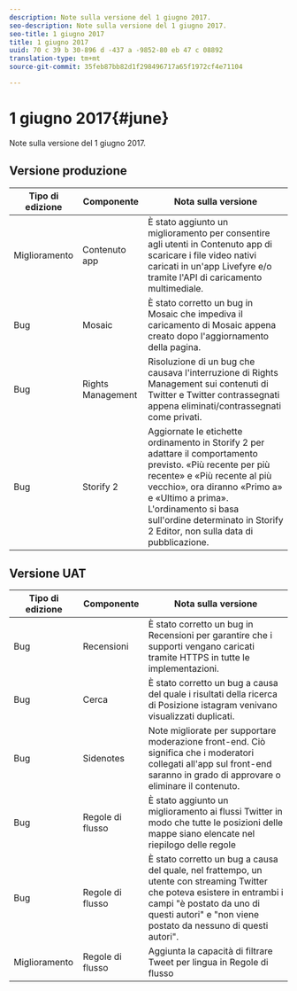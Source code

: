 ```yaml
---
description: Note sulla versione del 1 giugno 2017.
seo-description: Note sulla versione del 1 giugno 2017.
seo-title: 1 giugno 2017
title: 1 giugno 2017
uuid: 70 c 39 b 30-896 d -437 a -9852-80 eb 47 c 08892
translation-type: tm+mt
source-git-commit: 35feb87bb82d1f298496717a65f1972cf4e71104

---
```



# 1 giugno 2017{#june}

Note sulla versione del 1 giugno 2017.

## Versione produzione

| **Tipo di edizione** | **Componente** | **Nota sulla versione** |
|---|---|---|
| Miglioramento | Contenuto app | È stato aggiunto un miglioramento per consentire agli utenti in Contenuto app di scaricare i file video nativi caricati in un&#39;app Livefyre e/o tramite l&#39;API di caricamento multimediale. |
| Bug | Mosaic | È stato corretto un bug in Mosaic che impediva il caricamento di Mosaic appena creato dopo l&#39;aggiornamento della pagina. |
| Bug | Rights Management | Risoluzione di un bug che causava l&#39;interruzione di Rights Management sui contenuti di Twitter e Twitter contrassegnati appena eliminati/contrassegnati come privati. |
| Bug | Storify 2 | Aggiornate le etichette ordinamento in Storify 2 per adattare il comportamento previsto. «Più recente per più recente» e «Più recente al più vecchio», ora diranno «Primo a» e «Ultimo a prima». L&#39;ordinamento si basa sull&#39;ordine determinato in Storify 2 Editor, non sulla data di pubblicazione. |

## Versione UAT

| **Tipo di edizione** | **Componente** | **Nota sulla versione** |
|---|---|---|
| Bug | Recensioni | È stato corretto un bug in Recensioni per garantire che i supporti vengano caricati tramite HTTPS in tutte le implementazioni. |
| Bug | Cerca | È stato corretto un bug a causa del quale i risultati della ricerca di Posizione istagram venivano visualizzati duplicati. |
| Bug | Sidenotes | Note migliorate per supportare moderazione front-end. Ciò significa che i moderatori collegati all&#39;app sul front-end saranno in grado di approvare o eliminare il contenuto. |
| Bug | Regole di flusso | È stato aggiunto un miglioramento ai flussi Twitter in modo che tutte le posizioni delle mappe siano elencate nel riepilogo delle regole |
| Bug | Regole di flusso | È stato corretto un bug a causa del quale, nel frattempo, un utente con streaming Twitter che poteva esistere in entrambi i campi &quot;è postato da uno di questi autori&quot; e &quot;non viene postato da nessuno di questi autori&quot;. |
| Miglioramento | Regole di flusso | Aggiunta la capacità di filtrare Tweet per lingua in Regole di flusso |

